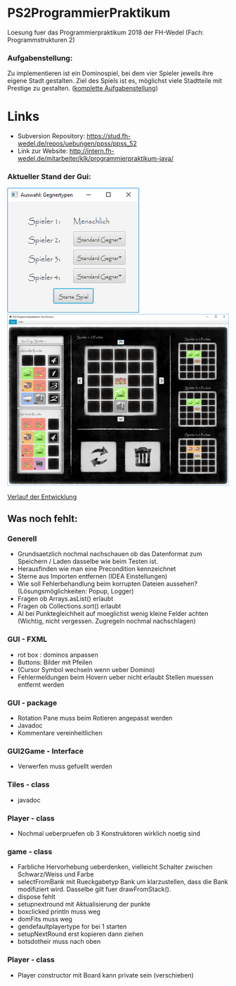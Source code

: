 # PS2ProgrammierPraktikum
Loesung fuer das Programmierpraktikum 2018 der FH-Wedel (Fach: Programmstrukturen 2)
### Aufgabenstellung:
Zu implementieren ist ein Dominospiel, bei dem vier Spieler jeweils ihre eigene Stadt gestalten. Ziel des Spiels ist es, möglichst viele Stadtteile mit Prestige zu gestalten. ([komplette Aufgabenstellung](https://github.com/derMacon/PS2ProgrammierPraktikum/blob/master/otherDocs/InfosProgrammierpraktikum/Aufgabenstellung_SS18_%20CityDomino.pdf))
# Links
- Subversion Repository: https://stud.fh-wedel.de/repos/uebungen/ppss/ppss_52
- Link zur Website: http://intern.fh-wedel.de/mitarbeiter/klk/programmierpraktikum-java/

### Aktueller Stand der Gui: 

![alt text](https://github.com/derMacon/PS2ProgrammierPraktikum/blob/master/otherDocs/GUIScreenshot/Intro121018.png)
![alt text](https://github.com/derMacon/PS2ProgrammierPraktikum/blob/master/otherDocs/GUIScreenshot/Main141018.png)

[Verlauf der Entwicklung](https://github.com/derMacon/PS2ProgrammierPraktikum/tree/master/otherDocs/GUIScreenshot)

## Was noch fehlt: 

### Generell
- Grundsaetzlich nochmal nachschauen ob das Datenformat zum Speichern / Laden dasselbe wie beim Testen ist.
- Herausfinden wie man eine Precondition kennzeichnet
- Sterne aus Importen entfernen (IDEA Einstellungen)
- Wie soll Fehlerbehandlung beim korrupten Dateien aussehen? (Lösungsmöglichkeiten: Popup, Logger)
- Fragen ob Arrays.asList() erlaubt
- Fragen ob Collections.sort() erlaubt
- AI bei Punktegleichheit auf moeglichst wenig kleine Felder achten (Wichtig, nicht vergessen. Zugregeln nochmal nachschlagen)

### GUI - FXML
- rot box : dominos anpassen
- Buttons: Bilder mit Pfeilen
- (Cursor Symbol wechseln wenn ueber Domino)
- Fehlermeldungen beim Hovern ueber nicht erlaubt Stellen muessen entfernt werden

### GUI - package
- Rotation Pane muss beim Rotieren angepasst werden
- Javadoc
- Kommentare vereinheitlichen

### GUI2Game - Interface
- Verwerfen muss gefuellt werden

### Tiles - class
- javadoc

### Player - class 
- Nochmal ueberpruefen ob 3 Konstruktoren wirklich noetig sind

### game - class
- Farbliche Hervorhebung ueberdenken, vielleicht Schalter zwischen Schwarz/Weiss und Farbe
- selectFromBank mit Rueckgabetyp Bank um klarzustellen, dass die Bank modifiziert wird. Dasselbe gilt fuer drawFromStack().
- dispose fehlt
- setupnextround mit Aktualisierung der punkte
- boxclicked println muss weg
- domFits muss weg
- gendefaultplayertype for bei 1 starten
- setupNextRound erst kopieren dann ziehen
- botsdotheir muss nach oben

### Player - class
- Player constructor mit Board kann private sein (verschieben)
